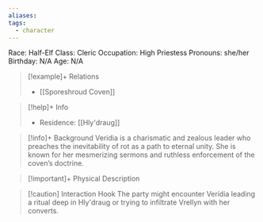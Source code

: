 ```yaml
---
aliases: 
tags:
  - character
---
```

Race: Half-Elf
Class: Cleric
Occupation: High Priestess
Pronouns: she/her
Birthday: N/A
Age: N/A

>[!example]+ Relations
> - [[Sporeshroud Coven]]

>[!help]+ Info
> - Residence: [[Hly'draug]]
>

>[!info]+ Background
>Veridia is a charismatic and zealous leader who preaches the inevitability of rot as a path to eternal unity. She is known for her mesmerizing sermons and ruthless enforcement of the coven’s doctrine.

>[!important]+ Physical Description

>[!caution] Interaction Hook
>The party might encounter Veridia leading a ritual deep in Hly'draug or trying to infiltrate Vrellyn with her converts.